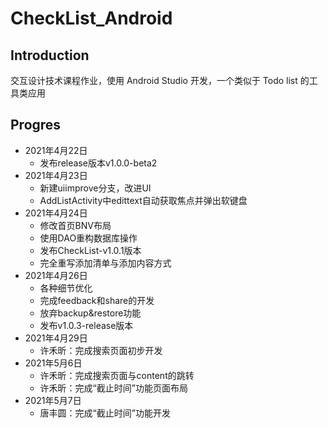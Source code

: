 # CheckList_Android

## Introduction
交互设计技术课程作业，使用 Android Studio 开发，一个类似于 Todo list 的工具类应用

## Progres
-  2021年4月22日
   -  发布release版本v1.0.0-beta2
-  2021年4月23日
   -  新建uiimprove分支，改进UI
   -  AddListActivity中edittext自动获取焦点并弹出软键盘
-  2021年4月24日
   -  修改首页BNV布局
   -  使用DAO重构数据库操作
   -  发布CheckList-v1.0.1版本
   -  完全重写添加清单与添加内容方式
-  2021年4月26日
   -  各种细节优化
   -  完成feedback和share的开发
   -  放弃backup&restore功能
   -  发布v1.0.3-release版本
-  2021年4月29日
   -  许禾昕：完成搜索页面初步开发
-  2021年5月6日
   -  许禾昕：完成搜索页面与content的跳转
   -  许禾昕：完成“截止时间”功能页面布局
-  2021年5月7日
   -  唐丰圆：完成“截止时间”功能开发